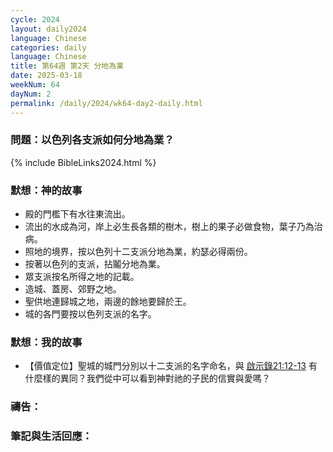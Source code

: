 ```yaml
---
cycle: 2024
layout: daily2024
language: Chinese
categories: daily
language: Chinese
title: 第64週 第2天 分地為業
date: 2025-03-18
weekNum: 64
dayNum: 2
permalink: /daily/2024/wk64-day2-daily.html
---
```


### 問題：以色列各支派如何分地為業？

{% include BibleLinks2024.html %}

### 默想：神的故事
+ 殿的門檻下有水往東流出。
+ 流出的水成為河，岸上必生長各類的樹木，樹上的果子必做食物，葉子乃為治病。
+ 照地的境界，按以色列十二支派分地為業，約瑟必得兩份。
+ 按著以色列的支派，拈鬮分地為業。
+ 眾支派按名所得之地的記載。
+ 造城、蓋房、郊野之地。
+ 聖供地連歸城之地，兩邊的餘地要歸於王。
+ 城的各門要按以色列支派的名字。

### 默想：我的故事
+ 【價值定位】聖城的城門分別以十二支派的名字命名，與 [啟示錄21:12-13](https://www.biblegateway.com/quicksearch/?quicksearch=啟示錄21:12-13&qs_version=CUVMPT) 有什麼樣的異同？我們從中可以看到神對祂的子民的信實與愛嗎？

### 禱告：

### 筆記與生活回應：
